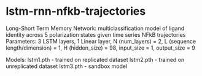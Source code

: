 # lstm-rnn-nfkb-trajectories

Long-Short Term Memory Network: multiclassification model of ligand identity across 5 polarization states given time series NFkB trajectories
Parameters: 3 LSTM layers, 1 Linear layer, N (num_layers) = 2, L (sequence length/dimension) = 1, H (hidden_size) = 98, input_size = 1, output_size = 9

Models:
lstm1.pth - trained on replicated dataset
lstm2.pth - trained on unreplicated dataset
lstm3.pth - sandbox model